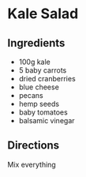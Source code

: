 # Kale Salad

## Ingredients

* 100g kale
* 5 baby carrots
* dried cranberries
* blue cheese
* pecans
* hemp seeds
* baby tomatoes
* balsamic vinegar

## Directions
Mix everything

